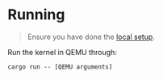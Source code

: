 # Running

<blockquote>

Ensure you have done the [local setup](localsetup.md).

</blockquote>

Run the kernel in QEMU through:

```plain
cargo run -- [QEMU arguments]
```